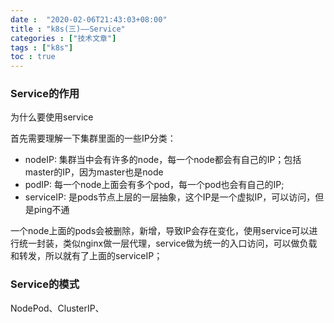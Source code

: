 ```yaml
---
date :  "2020-02-06T21:43:03+08:00" 
title : "k8s(三)––Service" 
categories : ["技术文章"] 
tags : ["k8s"] 
toc : true
---
```


### Service的作用

为什么要使用service

首先需要理解一下集群里面的一些IP分类：

- nodeIP: 集群当中会有许多的node，每一个node都会有自己的IP；包括master的IP，因为master也是node
- podIP: 每一个node上面会有多个pod，每一个pod也会有自己的IP;
- serviceIP: 是pods节点上层的一层抽象，这个IP是一个虚拟IP，可以访问，但是ping不通

一个node上面的pods会被删除，新增，导致IP会存在变化，使用service可以进行统一封装，类似nginx做一层代理，service做为统一的入口访问，可以做负载和转发，所以就有了上面的serviceIP；

### Service的模式

NodePod、ClusterIP、









